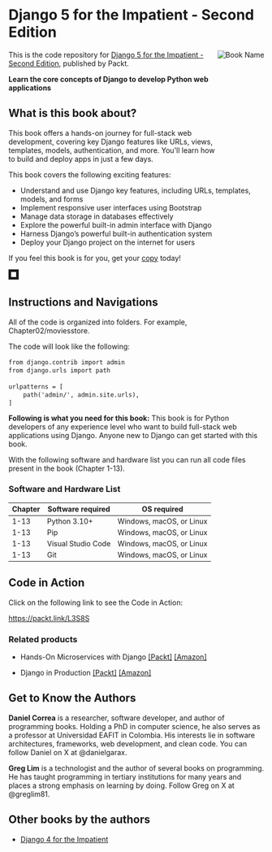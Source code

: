 # Django 5 for the Impatient - Second Edition

<a href="https://www.packtpub.com/en-us/product/django-5-for-the-impatient-9781835461556"><img src="https://content.packt.com/_/image/original/B22457/cover_image_large.jpg" alt="Book Name" height="256px" align="right"></a>

This is the code repository for [Django 5 for the Impatient - Second Edition](https://www.packtpub.com/en-us/product/django-5-for-the-impatient-9781835461556), published by Packt.

**Learn the core concepts of Django to develop Python web applications**

## What is this book about?
This book offers a hands-on journey for full-stack web development, covering key Django features like URLs, views, templates, models, authentication, and more. You'll learn how to build and deploy apps in just a few days.

This book covers the following exciting features:
* Understand and use Django key features, including URLs, templates, models, and forms
* Implement responsive user interfaces using Bootstrap
* Manage data storage in databases effectively
* Explore the powerful built-in admin interface with Django
* Harness Django’s powerful built-in authentication system
* Deploy your Django project on the internet for users

If you feel this book is for you, get your [copy](https://www.amazon.com/Django-Impatient-concepts-develop-applications/dp/1835461557) today!

<a href="https://www.packtpub.com/?utm_source=github&utm_medium=banner&utm_campaign=GitHubBanner"><img src="https://raw.githubusercontent.com/PacktPublishing/GitHub/master/GitHub.png" 
alt="https://www.packtpub.com/" border="5" /></a>


## Instructions and Navigations
All of the code is organized into folders. For example, Chapter02/moviesstore.

The code will look like the following:
```
from django.contrib import admin
from django.urls import path

urlpatterns = [
    path('admin/', admin.site.urls),
]
```

**Following is what you need for this book:**
This book is for Python developers of any experience level who want to build full-stack web applications using Django. Anyone new to Django can get started with this book.

With the following software and hardware list you can run all code files present in the book (Chapter 1-13).

### Software and Hardware List

| Chapter  | Software required                   | OS required                        |
| -------- | ------------------------------------| -----------------------------------|
| 1-13        | Python 3.10+                     | Windows, macOS, or Linux |
| 1-13        | Pip            | Windows, macOS, or Linux |
| 1-13        | Visual Studio Code            | Windows, macOS, or Linux |
| 1-13        | Git            | Windows, macOS, or Linux |

## Code in Action

Click on the following link to see the Code in Action:

https://packt.link/L3S8S

### Related products
* Hands-On Microservices with Django [[Packt]](https://www.packtpub.com/en-us/product/hands-on-microservices-with-django-9781835468524) [[Amazon]](https://www.amazon.com/Hands-Microservices-Django-cloud-native-applications/dp/1835468527)

* Django in Production [[Packt]](https://www.packtpub.com/en-us/product/django-in-production-9781804610480) [[Amazon]](https://www.amazon.com/Django-Production-strategies-frameworks-maintainable/dp/1804610488/ref=tmm_pap_swatch_0?_encoding=UTF8&qid=&sr=)

## Get to Know the Authors
**Daniel Correa** is a researcher, software developer, and author of programming books. Holding a PhD in computer science, he also serves as a professor at Universidad EAFIT in Colombia. His interests lie in software architectures, frameworks, web development, and clean code. You can follow Daniel on X at @danielgarax.

**Greg Lim** is a technologist and the author of several books on programming. He has taught programming in tertiary institutions for many years and places a strong emphasis on learning by doing. Follow Greg on X at @greglim81.

## Other books by the authors
* [Django 4 for the Impatient](https://www.packtpub.com/en-us/product/django-4-for-the-impatient-9781803245836)
